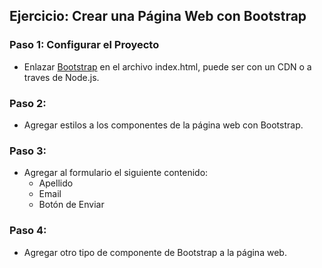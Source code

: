 ## Ejercicio: Crear una Página Web con Bootstrap

### **Paso 1:** Configurar el Proyecto
- Enlazar [Bootstrap](https://getbootstrap.com/) en el archivo index.html, puede ser con un CDN o a traves de Node.js. 

### **Paso 2:** 
- Agregar estilos a los componentes de la página web con Bootstrap.

### **Paso 3:**
- Agregar al formulario el siguiente contenido:
    - Apellido
    - Email
    - Botón de Enviar

### **Paso 4:**
- Agregar otro tipo de componente de Bootstrap a la página web.